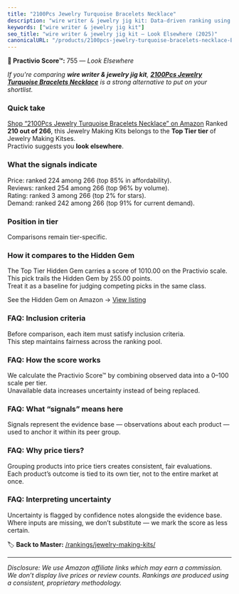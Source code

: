 ```yaml
---
title: "2100Pcs Jewelry Turquoise Bracelets Necklace"
description: "wire writer & jewelry jig kit: Data-driven ranking using the Practivio Score™. Positioned by quality, value, demand, findability, momentum."
keywords: ["wire writer & jewelry jig kit"]
seo_title: "wire writer & jewelry jig kit — Look Elsewhere (2025)"
canonicalURL: "/products/2100pcs-jewelry-turquoise-bracelets-necklace-B0DPKNH5NH/"
---
```


**🚫 Practivio Score™:** 755 — _Look Elsewhere_


*If you're comparing **wire writer & jewelry jig kit**, **[2100Pcs Jewelry Turquoise Bracelets Necklace](https://www.amazon.com/dp/B0DPKNH5NH?tag=practivio-20)** is a strong alternative to put on your shortlist.*
### Quick take
[Shop “2100Pcs Jewelry Turquoise Bracelets Necklace” on Amazon](https://www.amazon.com/dp/B0DPKNH5NH?tag=practivio-20)
Ranked **210 out of 266**, this Jewelry Making Kits belongs to the **Top Tier tier** of Jewelry Making Kitses.  
Practivio suggests you **look elsewhere**.

### What the signals indicate
Price: ranked 224 among 266 (top 85% in affordability).  
Reviews: ranked 254 among 266 (top 96% by volume).  
Rating: ranked 3 among 266 (top 2% for stars).  
Demand: ranked 242 among 266 (top 91% for current demand).

### Position in tier
Comparisons remain tier-specific.

### How it compares to the Hidden Gem
The Top Tier Hidden Gem carries a score of 1010.00 on the Practivio scale.  
This pick trails the Hidden Gem by 255.00 points.  
Treat it as a baseline for judging competing picks in the same class.  

See the Hidden Gem on Amazon → [View listing](https://www.amazon.com/dp/B00BOZ79UO?tag=practivio-20)

### FAQ: Inclusion criteria
Before comparison, each item must satisfy inclusion criteria.  
This step maintains fairness across the ranking pool.

### FAQ: How the score works
We calculate the Practivio Score™ by combining observed data into a 0–100 scale per tier.  
Unavailable data increases uncertainty instead of being replaced.

### FAQ: What “signals” means here
Signals represent the evidence base — observations about each product — used to anchor it within its peer group.

### FAQ: Why price tiers?
Grouping products into price tiers creates consistent, fair evaluations.  
Each product’s outcome is tied to its own tier, not to the entire market at once.

### FAQ: Interpreting uncertainty
Uncertainty is flagged by confidence notes alongside the evidence base.  
Where inputs are missing, we don’t substitute — we mark the score as less certain.


🏷️ **Back to Master:** [/rankings/jewelry-making-kits/](/rankings/jewelry-making-kits/)

---
_Disclosure: We use Amazon affiliate links which may earn a commission. We don’t display live prices or review counts. Rankings are produced using a consistent, proprietary methodology._
